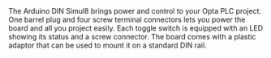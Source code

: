 <FeatureDescription>
The Arduino DIN Simul8 brings power and control to your Opta PLC project.
</FeatureDescription>

<FeatureList>
<Feature title="Power distribution" image="power">
  One barrel plug and four screw terminal connectors lets you power the board and all you project easily.
</Feature>

<Feature title="Onboard big switches" image="connection">
 Each toggle switch is equipped with an LED showing its status and a screw connector.
</Feature>

<Feature title="DIN mounting" image="connection">
 The board comes with a plastic adaptor that can be used to mount it on a standard DIN rail.
</Feature>

</FeatureList>

